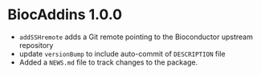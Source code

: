 # BiocAddins 1.0.0

* `addSSHremote` adds a Git remote pointing to the Bioconductor upstream
repository
* update `versionBump` to include auto-commit of `DESCRIPTION` file
* Added a `NEWS.md` file to track changes to the package.
